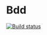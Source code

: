 # Bdd
[![Build status](https://ci.appveyor.com/api/projects/status/9m8xj91xxo3cib1t?svg=true)](https://ci.appveyor.com/project/Irina-Bebenina/bdd)
